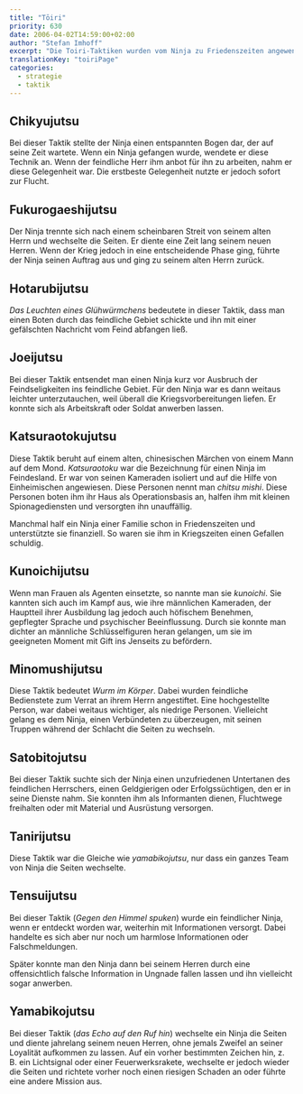 ```yaml
---
title: "Tōiri"
priority: 630
date: 2006-04-02T14:59:00+02:00
author: "Stefan Imhoff"
excerpt: "Die Toiri-Taktiken wurden vom Ninja zu Friedenszeiten angewendet. Sie enthalten vor allem Spionage und vorbeugende Taktiken."
translationKey: "toiriPage"
categories:
  - strategie
  - taktik
---
```


## Chikyujutsu

Bei dieser Taktik stellte der Ninja einen entspannten Bogen dar, der auf seine Zeit wartete. Wenn ein Ninja gefangen wurde, wendete er diese Technik an. Wenn der feindliche Herr ihm anbot für ihn zu arbeiten, nahm er diese Gelegenheit war. Die erstbeste Gelegenheit nutzte er jedoch sofort zur Flucht.

## Fukurogaeshijutsu

Der Ninja trennte sich nach einem scheinbaren Streit von seinem alten Herrn und wechselte die Seiten. Er diente eine Zeit lang seinem neuen Herren. Wenn der Krieg jedoch in eine entscheidende Phase ging, führte der Ninja seinen Auftrag aus und ging zu seinem alten Herrn zurück.

## Hotarubijutsu

_Das Leuchten eines Glühwürmchens_ bedeutete in dieser Taktik, dass man einen Boten durch das feindliche Gebiet schickte und ihn mit einer gefälschten Nachricht vom Feind abfangen ließ.

## Joeijutsu

Bei dieser Taktik entsendet man einen Ninja kurz vor Ausbruch der Feindseligkeiten ins feindliche Gebiet. Für den Ninja war es dann weitaus leichter unterzutauchen, weil überall die Kriegsvorbereitungen liefen. Er konnte sich als Arbeitskraft oder Soldat anwerben lassen.

## Katsuraotokujutsu

Diese Taktik beruht auf einem alten, chinesischen Märchen von einem Mann auf dem Mond. _Katsuraotoku_ war die Bezeichnung für einen Ninja im Feindesland. Er war von seinen Kameraden isoliert und auf die Hilfe von Einheimischen angewiesen. Diese Personen nennt man _chitsu mishi_. Diese Personen boten ihm ihr Haus als Operationsbasis an, halfen ihm mit kleinen Spionagediensten und versorgten ihn unauffällig.

Manchmal half ein Ninja einer Familie schon in Friedenszeiten und unterstützte sie finanziell. So waren sie ihm in Kriegszeiten einen Gefallen schuldig.

## Kunoichijutsu

Wenn man Frauen als Agenten einsetzte, so nannte man sie _kunoichi_. Sie kannten sich auch im Kampf aus, wie ihre männlichen Kameraden, der Hauptteil ihrer Ausbildung lag jedoch auch höfischem Benehmen, gepflegter Sprache und psychischer Beeinflussung. Durch sie konnte man dichter an männliche Schlüsselfiguren heran gelangen, um sie im geeigneten Moment mit Gift ins Jenseits zu befördern.

## Minomushijutsu

Diese Taktik bedeutet _Wurm im Körper_. Dabei wurden feindliche Bedienstete zum Verrat an ihrem Herrn angestiftet. Eine hochgestellte Person, war dabei weitaus wichtiger, als niedrige Personen. Vielleicht gelang es dem Ninja, einen Verbündeten zu überzeugen, mit seinen Truppen während der Schlacht die Seiten zu wechseln.

## Satobitojutsu

Bei dieser Taktik suchte sich der Ninja einen unzufriedenen Untertanen des feindlichen Herrschers, einen Geldgierigen oder Erfolgssüchtigen, den er in seine Dienste nahm. Sie konnten ihm als Informanten dienen, Fluchtwege freihalten oder mit Material und Ausrüstung versorgen.

## Tanirijutsu

Diese Taktik war die Gleiche wie _yamabikojutsu_, nur dass ein ganzes Team von Ninja die Seiten wechselte.

## Tensuijutsu

Bei dieser Taktik (_Gegen den Himmel spuken_) wurde ein feindlicher Ninja, wenn er entdeckt worden war, weiterhin mit Informationen versorgt. Dabei handelte es sich aber nur noch um harmlose Informationen oder Falschmeldungen.

Später konnte man den Ninja dann bei seinem Herren durch eine offensichtlich falsche Information in Ungnade fallen lassen und ihn vielleicht sogar anwerben.

## Yamabikojutsu

Bei dieser Taktik (_das Echo auf den Ruf hin_) wechselte ein Ninja die Seiten und diente jahrelang seinem neuen Herren, ohne jemals Zweifel an seiner Loyalität aufkommen zu lassen. Auf ein vorher bestimmten Zeichen hin, z. B. ein Lichtsignal oder einer Feuerwerksrakete, wechselte er jedoch wieder die Seiten und richtete vorher noch einen riesigen Schaden an oder führte eine andere Mission aus.
